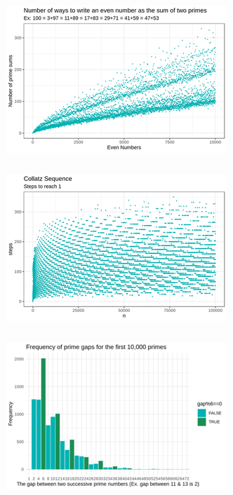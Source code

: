 


![alt text](https://raw.githubusercontent.com/tjbergstrom/euler/main/summation_of_primes.png)

<br>

![alt text](https://raw.githubusercontent.com/tjbergstrom/euler/main/longest_collatz_sequnce.png)

<br>

![alt text](https://raw.githubusercontent.com/tjbergstrom/euler/main/10001st_prime.png)




